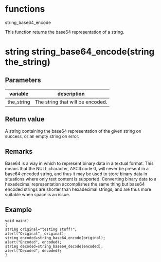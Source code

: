 # functions


string_base64_encode

This function returns the base64 representation of a string.

# string string_base64_encode(string the_string)

## Parameters

variable | description
---|---
the_string | The string that will be encoded.

## Return value

A string containing the base64 representation of the given string on success, or an empty string on error.

## Remarks

Base64 is a way in which to represent binary data in a textual format. This means that the NULL character, ASCII code 0, will never be present in a base64 encoded string, and thus it may be used to store binary data in situations where only text content is supported. Converting binary data to a hexadecimal representation accomplishes the same thing but base64 encoded strings are shorter than hexadecimal strings, and are thus more suitable when space is an issue.

## Example

```
void main()
{
string original="testing stuff!";
alert("Original", original);
string encoded=string_base64_encode(original);
alert("Encoded", encoded);
string decoded=string_base64_decode(encoded);
alert("Decoded", decoded);
}
```